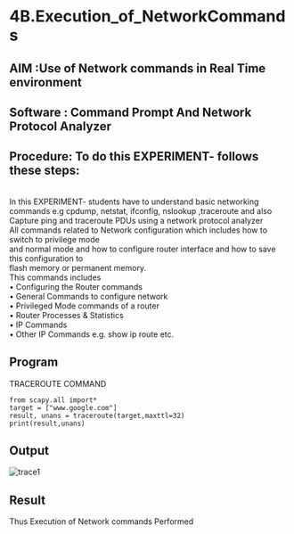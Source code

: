 # 4B.Execution_of_NetworkCommands
## AIM :Use of Network commands in Real Time environment
## Software : Command Prompt And Network Protocol Analyzer
## Procedure: To do this EXPERIMENT- follows these steps:
<BR>
In this EXPERIMENT- students have to understand basic networking commands e.g cpdump, netstat, ifconfig, nslookup ,traceroute and also Capture ping and traceroute PDUs using a network protocol analyzer 
<BR>
All commands related to Network configuration which includes how to switch to privilege mode
<BR>
and normal mode and how to configure router interface and how to save this configuration to
<BR>
flash memory or permanent memory.
<BR>
This commands includes
<BR>
• Configuring the Router commands
<BR>
• General Commands to configure network
<BR>
• Privileged Mode commands of a router 
<BR>
• Router Processes & Statistics
<BR>
• IP Commands
<BR>
• Other IP Commands e.g. show ip route etc.
<BR>

## Program
TRACEROUTE COMMAND
```
from scapy.all import*
target = ["www.google.com"]
result, unans = traceroute(target,maxttl=32)
print(result,unans)
```
## Output
![trace1](https://github.com/user-attachments/assets/d8ee6c00-e5d9-4642-aedb-d1ad6f9f44be)


## Result
Thus Execution of Network commands Performed 
